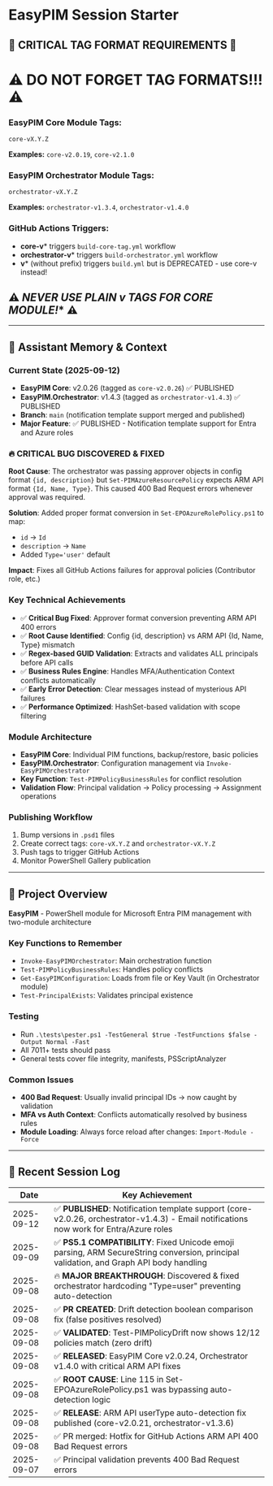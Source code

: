 # EasyPIM Session Starter

## 🚨 **CRITICAL TAG FORMAT REQUIREMENTS** 🚨

# ⚠️ **DO NOT FORGET TAG FORMATS!!!** ⚠️

### **EasyPIM Core Module Tags:**
```
core-vX.Y.Z
```
**Examples:** `core-v2.0.19`, `core-v2.1.0`

### **EasyPIM Orchestrator Module Tags:**
```
orchestrator-vX.Y.Z
```
**Examples:** `orchestrator-v1.3.4`, `orchestrator-v1.4.0`

### **GitHub Actions Triggers:**
- **core-v*** triggers `build-core-tag.yml` workflow
- **orchestrator-v*** triggers `build-orchestrator.yml` workflow
- **v*** (without prefix) triggers `build.yml` but is DEPRECATED - use core-v instead!

## ⚠️ **NEVER USE PLAIN v* TAGS FOR CORE MODULE!** ⚠️

---

## 🧠 **Assistant Memory & Context**

### **Current State (2025-09-12)**
- **EasyPIM Core**: v2.0.26 (tagged as `core-v2.0.26`) ✅ PUBLISHED  
- **EasyPIM.Orchestrator**: v1.4.3 (tagged as `orchestrator-v1.4.3`) ✅ PUBLISHED
- **Branch**: `main` (notification template support merged and published)
- **Major Feature**: ✅ PUBLISHED - Notification template support for Entra and Azure roles

### **🔥 CRITICAL BUG DISCOVERED & FIXED**
**Root Cause**: The orchestrator was passing approver objects in config format `{id, description}` but `Set-PIMAzureResourcePolicy` expects ARM API format `{Id, Name, Type}`. This caused 400 Bad Request errors whenever approval was required.

**Solution**: Added proper format conversion in `Set-EPOAzureRolePolicy.ps1` to map:
- `id` → `Id`
- `description` → `Name`
- Added `Type='user'` default

**Impact**: Fixes all GitHub Actions failures for approval policies (Contributor role, etc.)

### **Key Technical Achievements**
- ✅ **Critical Bug Fixed**: Approver format conversion preventing ARM API 400 errors
- ✅ **Root Cause Identified**: Config {id, description} vs ARM API {Id, Name, Type} mismatch
- ✅ **Regex-based GUID Validation**: Extracts and validates ALL principals before API calls
- ✅ **Business Rules Engine**: Handles MFA/Authentication Context conflicts automatically
- ✅ **Early Error Detection**: Clear messages instead of mysterious API failures
- ✅ **Performance Optimized**: HashSet-based validation with scope filtering

### **Module Architecture**
- **EasyPIM Core**: Individual PIM functions, backup/restore, basic policies
- **EasyPIM.Orchestrator**: Configuration management via `Invoke-EasyPIMOrchestrator`
- **Key Function**: `Test-PIMPolicyBusinessRules` for conflict resolution
- **Validation Flow**: Principal validation → Policy processing → Assignment operations

### **Publishing Workflow**
1. Bump versions in `.psd1` files
2. Create correct tags: `core-vX.Y.Z` and `orchestrator-vX.Y.Z`
3. Push tags to trigger GitHub Actions
4. Monitor PowerShell Gallery publication

---

## 🎯 **Project Overview**

**EasyPIM** - PowerShell module for Microsoft Entra PIM management with two-module architecture

### **Key Functions to Remember**
- `Invoke-EasyPIMOrchestrator`: Main orchestration function
- `Test-PIMPolicyBusinessRules`: Handles policy conflicts
- `Get-EasyPIMConfiguration`: Loads from file or Key Vault (in Orchestrator module)
- `Test-PrincipalExists`: Validates principal existence

### **Testing**
- Run `.\tests\pester.ps1 -TestGeneral $true -TestFunctions $false -Output Normal -Fast`
- All 7011+ tests should pass
- General tests cover file integrity, manifests, PSScriptAnalyzer

### **Common Issues**
- **400 Bad Request**: Usually invalid principal IDs → now caught by validation
- **MFA vs Auth Context**: Conflicts automatically resolved by business rules
- **Module Loading**: Always force reload after changes: `Import-Module -Force`

---

## 📅 **Recent Session Log**

| Date | Key Achievement |
|------|-----------------|
| 2025-09-12 | ✅ **PUBLISHED**: Notification template support (core-v2.0.26, orchestrator-v1.4.3) - Email notifications now work for Entra/Azure roles |
| 2025-09-09 | ✅ **PS5.1 COMPATIBILITY**: Fixed Unicode emoji parsing, ARM SecureString conversion, principal validation, and Graph API body handling |
| 2025-09-08 | 🔥 **MAJOR BREAKTHROUGH**: Discovered & fixed orchestrator hardcoding "Type=user" preventing auto-detection |
| 2025-09-08 | ✅ **PR CREATED**: Drift detection boolean comparison fix (false positives resolved) |
| 2025-09-08 | ✅ **VALIDATED**: Test-PIMPolicyDrift now shows 12/12 policies match (zero drift) |
| 2025-09-08 | ✅ **RELEASED**: EasyPIM Core v2.0.24, Orchestrator v1.4.0 with critical ARM API fixes |
| 2025-09-08 | ✅ **ROOT CAUSE**: Line 115 in Set-EPOAzureRolePolicy.ps1 was bypassing auto-detection logic |
| 2025-09-08 | ✅ **RELEASE**: ARM API userType auto-detection fix published (core-v2.0.21, orchestrator-v1.3.6) |
| 2025-09-08 | ✅ PR merged: Hotfix for GitHub Actions ARM API 400 Bad Request errors |
| 2025-09-07 | ✅ Principal validation prevents 400 Bad Request errors |
